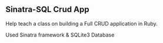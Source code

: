 ## Sinatra-SQL Crud App

Help teach a class on building a Full CRUD application in Ruby.

Used Sinatra framework & SQLite3 Database